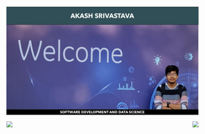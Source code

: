 ![Cover](https://github.com/AkashSrivastava1721/AkashSrivastava1721/blob/main/Cover_Akash.jpg)

<img align="left" src="https://github-readme-stats.vercel.app/api/?username=AkashSrivastava1721&count_private=true&show_icons=true&theme=radical&hide=issues" />
<img align="right" src="https://github-readme-stats.vercel.app/api/top-langs/?username=AkashSrivastava1721&layout=compact&show_icons=true&theme=radical" />
